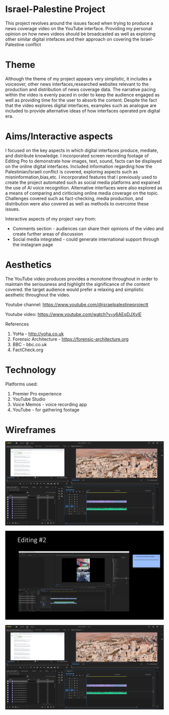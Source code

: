 # Israel-Palestine Project
This project revolves around the issues faced when trying to produce a news coverage video on the YouTube interface. Providing my personal opinion on how news videos should be broadcasted as well as exploring other similar digital intefaces and their approach on covering the Israel-Palestine conflict

# Theme  
Although the theme of my project appears very simplistic, it includes a voiceover, other news interfaces,researched websites relevant to the production and distribution of news coverage data. The narrative pacing within the video is evenly paced in order to keep the audience engaged as well as providing time for the user to absorb the content. Despite the fact that the video explores digital interfaces, examples such as analogue are included to provide alternative ideas of how interfaces operated pre digital era.

# Aims/Interactive aspects  
I focused on the key aspects in which digital interfaces produce, mediate, and distribute knowledge. I incorporated screen recording footage of Editing Pro to demonstrate how images, text, sound, facts can be displayed on the online digital interfaces. Included information regarding how the Palestinian/Israeli conflict is covered, exploring aspects such as misninformation,bias,etc. I incorporated features that i previously used to create the project automated such as social media platforms and expained the use of AI voice recognition. Alternative interfaces were also explored as a means of comparing and ciriticising online media coverage on the topic. Challenges covered such as fact-checking, media production, and distribution were also covered as well as methods to overcome these issues.

Interactive aspects of my project vary from:
- Comments section - audiences can share their opinions of the video and create further areas of discussion
- Social media integrated - could generate international support through the instagram page


# Aesthetics
The YouTube video produces provides a monotone throughout in order to maintain the seriousness and highlight the significance of the content covered. the target audience would prefer a relaxing and simplistic aesthetic throughout the video.

Youtube channel:
https://www.youtube.com/@israelpalestineprojectt

Youtube video:
https://www.youtube.com/watch?v=y6AEqDJXvlE

References
1. YoHa - http://yoha.co.uk
2. Forensic Architecture - https://forensic-architecture.org
3. BBC - bbc.co.uk
4. FactCheck.org

# Technology 

Platforms used:
1. Premier Pro experience
2. YouTube Studio
3. Voice Memos - voice recording app
4. YouTube - for gathering footage

# Wireframes 
![Editing1](https://github.com/panosleontsinis/Palestine-Project-Draft/blob/main/Screenshot%202024-01-11%20at%2016.54.27.png?raw=true)


![Editing2](https://github.com/panosleontsinis/Palestine-Project-Draft/blob/main/Screenshot%202024-01-11%20at%2016.55.26.png?raw=true)



![Editing3](https://github.com/panosleontsinis/Palestine-Project-Draft/blob/main/Screenshot%202024-01-11%20at%2016.54.27.png)
